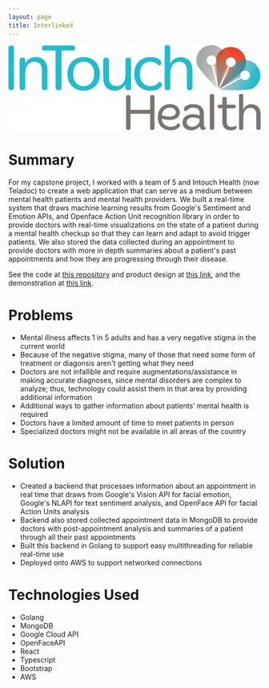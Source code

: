 ```yaml
---
layout: page
title: Interlinked
---
```


![](/img/intouch.jpg)

# Summary

For my capstone project, I worked with a team of 5 and Intouch Health (now Teladoc) to create a web application that can serve as a medium between mental health patients and mental health providers. We built a real-time system that draws machine learning results from Google's Sentiment and Emotion APIs, and Openface Action Unit recognition library in order to provide doctors with real-time visualizations on the state of a patient during a mental health checkup so that they can learn and adapt to avoid trigger patients. We also stored the data collected during an appointment to provide doctors with more in depth summaries about a patient's past appointments and how they are progressing through their disease.  

See the code at [this repository](https://github.com/BLimmie/Interlinked) and product design at [this link](https://capstone.cs.ucsb.edu/team_docs_20/prd2/intouch.pdf), and the demonstration at [this link](https://ucsb.app.box.com/s/whroty4hfli0t3odk8c8fqy3hkijmsfj/file/634889935357).

# Problems
* Mental illness affects 1 in 5 adults and has a very negative stigma in the current world
* Because of the negative stigma, many of those that need some form of treatment or diagonsis aren't getting what they need
* Doctors are not infallible and require augmentations/assistance in making accurate diagnoses, since mental disorders are complex to analyze; thus, technology could assist them in that area by providing additional information
* Additional ways to gather information about patients’ mental health is required
* Doctors have a limited amount of time to meet patients in person
* Specialized doctors might not be available in all areas of the country

# Solution
* Created a backend that processes information about an appointment in real time that draws from Google's Vision API for facial emotion, Google's NLAPI for text sentiment analysis, and OpenFace API for facial Action Units analysis
* Backend also stored collected appointment data in MongoDB to provide doctors with post-appointment analysis and summaries of a patient through all their past appointments
* Built this backend in Golang to support easy multithreading for reliable real-time use
* Deployed onto AWS to support networked connections

# Technologies Used
* Golang
* MongoDB
* Google Cloud API
* OpenFaceAPI
* React
* Typescript
* Bootstrap
* AWS
